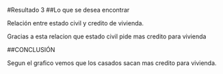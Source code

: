 #Resultado 3
##Lo que se desea encontrar

Relación entre estado civil y credito de vivienda.

Gracias a esta relacion que estado civil pide mas credito para vivienda

##CONCLUSIÓN

Segun el grafico vemos que los casados sacan mas credito para vivienda.